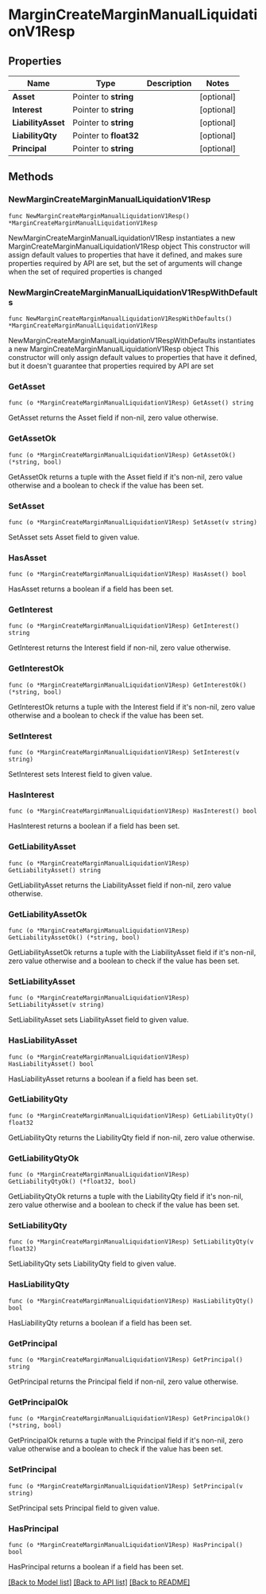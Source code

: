 # MarginCreateMarginManualLiquidationV1Resp

## Properties

Name | Type | Description | Notes
------------ | ------------- | ------------- | -------------
**Asset** | Pointer to **string** |  | [optional] 
**Interest** | Pointer to **string** |  | [optional] 
**LiabilityAsset** | Pointer to **string** |  | [optional] 
**LiabilityQty** | Pointer to **float32** |  | [optional] 
**Principal** | Pointer to **string** |  | [optional] 

## Methods

### NewMarginCreateMarginManualLiquidationV1Resp

`func NewMarginCreateMarginManualLiquidationV1Resp() *MarginCreateMarginManualLiquidationV1Resp`

NewMarginCreateMarginManualLiquidationV1Resp instantiates a new MarginCreateMarginManualLiquidationV1Resp object
This constructor will assign default values to properties that have it defined,
and makes sure properties required by API are set, but the set of arguments
will change when the set of required properties is changed

### NewMarginCreateMarginManualLiquidationV1RespWithDefaults

`func NewMarginCreateMarginManualLiquidationV1RespWithDefaults() *MarginCreateMarginManualLiquidationV1Resp`

NewMarginCreateMarginManualLiquidationV1RespWithDefaults instantiates a new MarginCreateMarginManualLiquidationV1Resp object
This constructor will only assign default values to properties that have it defined,
but it doesn't guarantee that properties required by API are set

### GetAsset

`func (o *MarginCreateMarginManualLiquidationV1Resp) GetAsset() string`

GetAsset returns the Asset field if non-nil, zero value otherwise.

### GetAssetOk

`func (o *MarginCreateMarginManualLiquidationV1Resp) GetAssetOk() (*string, bool)`

GetAssetOk returns a tuple with the Asset field if it's non-nil, zero value otherwise
and a boolean to check if the value has been set.

### SetAsset

`func (o *MarginCreateMarginManualLiquidationV1Resp) SetAsset(v string)`

SetAsset sets Asset field to given value.

### HasAsset

`func (o *MarginCreateMarginManualLiquidationV1Resp) HasAsset() bool`

HasAsset returns a boolean if a field has been set.

### GetInterest

`func (o *MarginCreateMarginManualLiquidationV1Resp) GetInterest() string`

GetInterest returns the Interest field if non-nil, zero value otherwise.

### GetInterestOk

`func (o *MarginCreateMarginManualLiquidationV1Resp) GetInterestOk() (*string, bool)`

GetInterestOk returns a tuple with the Interest field if it's non-nil, zero value otherwise
and a boolean to check if the value has been set.

### SetInterest

`func (o *MarginCreateMarginManualLiquidationV1Resp) SetInterest(v string)`

SetInterest sets Interest field to given value.

### HasInterest

`func (o *MarginCreateMarginManualLiquidationV1Resp) HasInterest() bool`

HasInterest returns a boolean if a field has been set.

### GetLiabilityAsset

`func (o *MarginCreateMarginManualLiquidationV1Resp) GetLiabilityAsset() string`

GetLiabilityAsset returns the LiabilityAsset field if non-nil, zero value otherwise.

### GetLiabilityAssetOk

`func (o *MarginCreateMarginManualLiquidationV1Resp) GetLiabilityAssetOk() (*string, bool)`

GetLiabilityAssetOk returns a tuple with the LiabilityAsset field if it's non-nil, zero value otherwise
and a boolean to check if the value has been set.

### SetLiabilityAsset

`func (o *MarginCreateMarginManualLiquidationV1Resp) SetLiabilityAsset(v string)`

SetLiabilityAsset sets LiabilityAsset field to given value.

### HasLiabilityAsset

`func (o *MarginCreateMarginManualLiquidationV1Resp) HasLiabilityAsset() bool`

HasLiabilityAsset returns a boolean if a field has been set.

### GetLiabilityQty

`func (o *MarginCreateMarginManualLiquidationV1Resp) GetLiabilityQty() float32`

GetLiabilityQty returns the LiabilityQty field if non-nil, zero value otherwise.

### GetLiabilityQtyOk

`func (o *MarginCreateMarginManualLiquidationV1Resp) GetLiabilityQtyOk() (*float32, bool)`

GetLiabilityQtyOk returns a tuple with the LiabilityQty field if it's non-nil, zero value otherwise
and a boolean to check if the value has been set.

### SetLiabilityQty

`func (o *MarginCreateMarginManualLiquidationV1Resp) SetLiabilityQty(v float32)`

SetLiabilityQty sets LiabilityQty field to given value.

### HasLiabilityQty

`func (o *MarginCreateMarginManualLiquidationV1Resp) HasLiabilityQty() bool`

HasLiabilityQty returns a boolean if a field has been set.

### GetPrincipal

`func (o *MarginCreateMarginManualLiquidationV1Resp) GetPrincipal() string`

GetPrincipal returns the Principal field if non-nil, zero value otherwise.

### GetPrincipalOk

`func (o *MarginCreateMarginManualLiquidationV1Resp) GetPrincipalOk() (*string, bool)`

GetPrincipalOk returns a tuple with the Principal field if it's non-nil, zero value otherwise
and a boolean to check if the value has been set.

### SetPrincipal

`func (o *MarginCreateMarginManualLiquidationV1Resp) SetPrincipal(v string)`

SetPrincipal sets Principal field to given value.

### HasPrincipal

`func (o *MarginCreateMarginManualLiquidationV1Resp) HasPrincipal() bool`

HasPrincipal returns a boolean if a field has been set.


[[Back to Model list]](../README.md#documentation-for-models) [[Back to API list]](../README.md#documentation-for-api-endpoints) [[Back to README]](../README.md)


